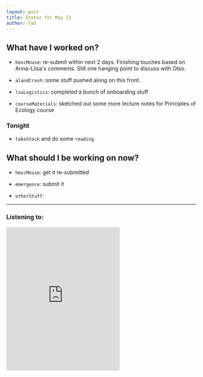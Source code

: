 ```yaml
---
layout: post 
title: Status for May 13 
author: Tad
---
```


## What have I worked on?

* `hmscMouse`: re-submit within next 2 days. Finishing touches based on Anna-Liisa's comments. Still one hanging point to discuss with Otso.

* `alandCrash`: some stuff pushed along on this front. 

* `lsuLogistics`: completed a bunch of onboarding stuff

* `courseMaterials`: sketched out some more lecture notes for Principles of Ecology course





### Tonight

* `takeStock` and do some `reading`




## What should I be working on now?

* `hmscMouse`: get it re-submitted

* `emergence`: submit it 

* `otherStuff`: 







--- 

### Listening to:

<iframe src='https://embed.spotify.com/?uri=spotify%3Atrack%3A7ofZgS5xDW0XodfjaXWvZG' width='300' height='380' frameborder='0' allowtransparency='true'></iframe>

<i class='fa fa-code' style='color:pink'></i>
